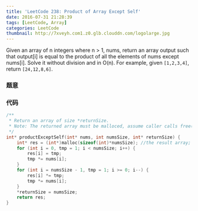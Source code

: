 ```yaml
---
title: 'LeetCode 238: Product of Array Except Self'
date: 2016-07-31 21:28:39
tags: [LeetCode, Array]
categories: LeetCode
thumbnail: http://7xveyh.com1.z0.glb.clouddn.com/logolarge.jpg
---
```

Given an array of n integers where n > 1, nums, return an array output such that output[i] is equal to the product of all the elements of nums except nums[i].<!--more-->
Solve it without division and in O(n).
For example, given `[1,2,3,4]`, return `[24,12,8,6]`.
### 题意
### 代码
``` c
/**
 * Return an array of size *returnSize.
 * Note: The returned array must be malloced, assume caller calls free().
 */
int* productExceptSelf(int* nums, int numsSize, int* returnSize) {
    int* res = (int*)malloc(sizeof(int)*numsSize); //the result array;
    for (int i = 0, tmp = 1; i < numsSize; i++) {
        res[i] = tmp;
        tmp *= nums[i];
    }
    for (int i = numsSize - 1, tmp = 1; i >= 0; i--) {
        res[i] *= tmp;
        tmp *= nums[i];
    }
    *returnSize = numsSize;
    return res;
}
```
